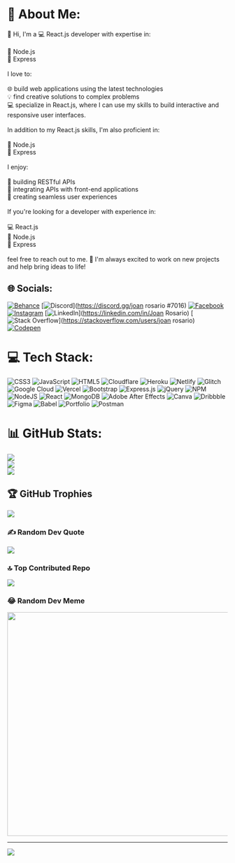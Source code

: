 # 💫 About Me:
👋 Hi, I'm a 💻 React.js developer with expertise in:<br><br>    🚀 Node.js<br>    🚂 Express<br><br>I love to:<br><br>    🌐 build web applications using the latest technologies<br>    💡 find creative solutions to complex problems<br>    💻 specialize in React.js, where I can use my skills to build interactive and responsive user interfaces.<br><br>In addition to my React.js skills, I'm also proficient in:<br><br>    🚀 Node.js<br>    🚂 Express<br><br>I enjoy:<br><br>    🧰 building RESTful APIs<br>    🔗 integrating APIs with front-end applications<br>    🎨 creating seamless user experiences<br><br>If you're looking for a developer with experience in:<br><br>    💻 React.js<br>    🚀 Node.js<br>    🚂 Express<br><br>feel free to reach out to me. 🤝 I'm always excited to work on new projects and help bring ideas to life!


## 🌐 Socials:
[![Behance](https://img.shields.io/badge/Behance-1769ff?logo=behance&logoColor=white)](https://behance.net/joejoe101) [![Discord](https://img.shields.io/badge/Discord-%237289DA.svg?logo=discord&logoColor=white)](https://discord.gg/joan rosario #7016) [![Facebook](https://img.shields.io/badge/Facebook-%231877F2.svg?logo=Facebook&logoColor=white)](https://facebook.com/joan.joan.9041) [![Instagram](https://img.shields.io/badge/Instagram-%23E4405F.svg?logo=Instagram&logoColor=white)](https://instagram.com/__joan_rosario__) [![LinkedIn](https://img.shields.io/badge/LinkedIn-%230077B5.svg?logo=linkedin&logoColor=white)](https://linkedin.com/in/Joan Rosario) [![Stack Overflow](https://img.shields.io/badge/-Stackoverflow-FE7A16?logo=stack-overflow&logoColor=white)](https://stackoverflow.com/users/joan rosario) [![Codepen](https://img.shields.io/badge/Codepen-000000?style=for-the-badge&logo=codepen&logoColor=white)](https://codepen.io/joanrosario10) 

# 💻 Tech Stack:
![CSS3](https://img.shields.io/badge/css3-%231572B6.svg?style=for-the-badge&logo=css3&logoColor=white) ![JavaScript](https://img.shields.io/badge/javascript-%23323330.svg?style=for-the-badge&logo=javascript&logoColor=%23F7DF1E) ![HTML5](https://img.shields.io/badge/html5-%23E34F26.svg?style=for-the-badge&logo=html5&logoColor=white) ![Cloudflare](https://img.shields.io/badge/Cloudflare-F38020?style=for-the-badge&logo=Cloudflare&logoColor=white) ![Heroku](https://img.shields.io/badge/heroku-%23430098.svg?style=for-the-badge&logo=heroku&logoColor=white) ![Netlify](https://img.shields.io/badge/netlify-%23000000.svg?style=for-the-badge&logo=netlify&logoColor=#00C7B7) ![Glitch](https://img.shields.io/badge/glitch-%233333FF.svg?style=for-the-badge&logo=glitch&logoColor=white) ![Google Cloud](https://img.shields.io/badge/Google%20Cloud-%234285F4.svg?style=for-the-badge&logo=google-cloud&logoColor=white) ![Vercel](https://img.shields.io/badge/vercel-%23000000.svg?style=for-the-badge&logo=vercel&logoColor=white) ![Bootstrap](https://img.shields.io/badge/bootstrap-%23563D7C.svg?style=for-the-badge&logo=bootstrap&logoColor=white) ![Express.js](https://img.shields.io/badge/express.js-%23404d59.svg?style=for-the-badge&logo=express&logoColor=%2361DAFB) ![jQuery](https://img.shields.io/badge/jquery-%230769AD.svg?style=for-the-badge&logo=jquery&logoColor=white) ![NPM](https://img.shields.io/badge/NPM-%23000000.svg?style=for-the-badge&logo=npm&logoColor=white) ![NodeJS](https://img.shields.io/badge/node.js-6DA55F?style=for-the-badge&logo=node.js&logoColor=white) ![React](https://img.shields.io/badge/react-%2320232a.svg?style=for-the-badge&logo=react&logoColor=%2361DAFB) ![MongoDB](https://img.shields.io/badge/MongoDB-%234ea94b.svg?style=for-the-badge&logo=mongodb&logoColor=white) ![Adobe After Effects](https://img.shields.io/badge/Adobe%20After%20Effects-9999FF.svg?style=for-the-badge&logo=Adobe%20After%20Effects&logoColor=white) ![Canva](https://img.shields.io/badge/Canva-%2300C4CC.svg?style=for-the-badge&logo=Canva&logoColor=white) ![Dribbble](https://img.shields.io/badge/Dribbble-EA4C89?style=for-the-badge&logo=dribbble&logoColor=white) 	![Figma](https://img.shields.io/badge/figma-%23F24E1E.svg?style=for-the-badge&logo=figma&logoColor=white) ![Babel](https://img.shields.io/badge/Babel-F9DC3e?style=for-the-badge&logo=babel&logoColor=black) ![Portfolio](https://img.shields.io/badge/Portfolio-%23000000.svg?style=for-the-badge&logo=firefox&logoColor=#FF7139) ![Postman](https://img.shields.io/badge/Postman-FF6C37?style=for-the-badge&logo=postman&logoColor=white)
# 📊 GitHub Stats:
![](https://github-readme-stats.vercel.app/api?username=joanrosario10&theme=dark&hide_border=false&include_all_commits=false&count_private=false)<br/>
![](https://github-readme-streak-stats.herokuapp.com/?user=joanrosario10&theme=dark&hide_border=false)<br/>
![](https://github-readme-stats.vercel.app/api/top-langs/?username=joanrosario10&theme=dark&hide_border=false&include_all_commits=false&count_private=false&layout=compact)

## 🏆 GitHub Trophies
![](https://github-profile-trophy.vercel.app/?username=joanrosario10&theme=radical&no-frame=false&no-bg=true&margin-w=4)

### ✍️ Random Dev Quote
![](https://quotes-github-readme.vercel.app/api?type=horizontal&theme=radical)

### 🔝 Top Contributed Repo
![](https://github-contributor-stats.vercel.app/api?username=joanrosario10&limit=5&theme=dark&combine_all_yearly_contributions=true)

### 😂 Random Dev Meme
<img src="https://rm.up.railway.app/" width="512px"/>

---
[![](https://visitcount.itsvg.in/api?id=joanrosario10&icon=0&color=0)](https://visitcount.itsvg.in)

<!-- Proudly created with GPRM ( https://gprm.itsvg.in ) -->
